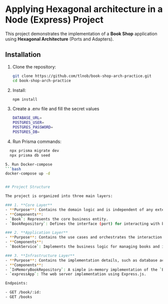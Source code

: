 # Applying Hexagonal architecture in a Node (Express) Project

This project demonstrates the implementation of a **Book Shop** application using **Hexagonal Architecture** (Ports and Adapters).

## Installation

1. Clone the repository:
   ```bash
   git clone https://github.com/tlnob/book-shop-arch-practice.git
   cd book-shop-arch-practice

2. Install:
   ```bash
   npm install

3. Create a .env file and fill the secret values
    ```bash
    DATABASE_URL=
    POSTGRES_USER=
    POSTGRES_PASSWORD=
    POSTGRES_DB=

4. Run Prisma commands: 
  ```bash
    npx prisma migrate dev
    npx prisma db seed

5. Run Docker-compose
  ```bash
  docker-compose up -d


## Project Structure

The project is organized into three main layers:

### 1. **Core Layer**
- **Purpose**: Contains the domain logic and is independent of any external frameworks or libraries.
- **Components**:
  - `Book`: Represents the core business entity.
  - `BookRepository`: Defines the interface (port) for interacting with book data.

### 2. **Application Layer**
- **Purpose**: Contains the use cases and orchestrates the interaction between the core and infrastructure layers.
- **Components**:
  - `BookService`: Implements the business logic for managing books and interacts with the `BookRepository`.

### 3. **Infrastructure Layer**
- **Purpose**: Contains the implementation details, such as database access, web frameworks, or external APIs.
- **Components**:
  - `InMemoryBookRepository`: A simple in-memory implementation of the `BookRepository` interface.
  - `expressApp`: The web server implementation using Express.js.

Endpoints:

- GET /book/:id:
- GET /books
